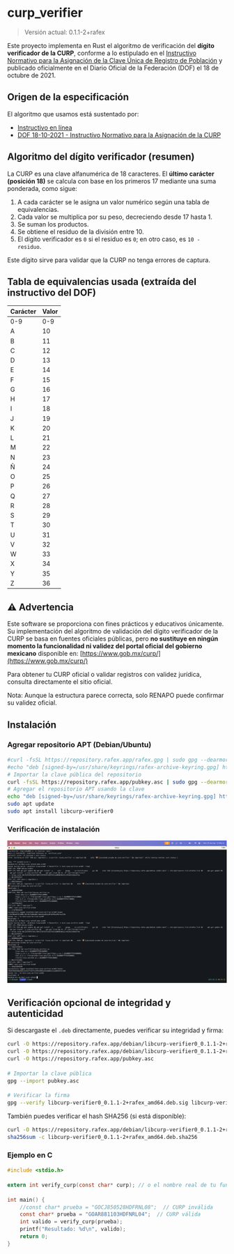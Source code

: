 # curp_verifier

> Versión actual: 0.1.1-2+rafex

Este proyecto implementa en Rust el algoritmo de verificación del **dígito verificador de la CURP**, conforme a lo estipulado en el [Instructivo Normativo para la Asignación de la Clave Única de Registro de Población](https://curp.readthedocs.io/es/latest/instructivo/verificacion.html) y publicado oficialmente en el Diario Oficial de la Federación (DOF) el 18 de octubre de 2021.

## Origen de la especificación

El algoritmo que usamos está sustentado por:
- [Instructivo en línea](https://curp.readthedocs.io/es/latest/instructivo/verificacion.html)
- [DOF 18-10-2021 - Instructivo Normativo para la Asignación de la CURP](https://sre.gob.mx/component/phocadownload/category/2-marco-normativo?download=1116:instructivo-normativo-para-la-asignacion-de-la-clave-unica-de-registro-de-poblacion-dof-18-10-2021-texto-vigente)

## Algoritmo del dígito verificador (resumen)

La CURP es una clave alfanumérica de 18 caracteres. El **último carácter (posición 18)** se calcula con base en los primeros 17 mediante una suma ponderada, como sigue:

1. A cada carácter se le asigna un valor numérico según una tabla de equivalencias.
2. Cada valor se multiplica por su peso, decreciendo desde 17 hasta 1.
3. Se suman los productos.
4. Se obtiene el residuo de la división entre 10.
5. El dígito verificador es `0` si el residuo es `0`; en otro caso, es `10 - residuo`.

Este dígito sirve para validar que la CURP no tenga errores de captura.

## Tabla de equivalencias usada (extraída del instructivo del DOF)

| Carácter | Valor |
|----------|-------|
| 0-9      | 0-9   |
| A        | 10    |
| B        | 11    |
| C        | 12    |
| D        | 13    |
| E        | 14    |
| F        | 15    |
| G        | 16    |
| H        | 17    |
| I        | 18    |
| J        | 19    |
| K        | 20    |
| L        | 21    |
| M        | 22    |
| N        | 23    |
| Ñ        | 24    |
| O        | 25    |
| P        | 26    |
| Q        | 27    |
| R        | 28    |
| S        | 29    |
| T        | 30    |
| U        | 31    |
| V        | 32    |
| W        | 33    |
| X        | 34    |
| Y        | 35    |
| Z        | 36    |

## ⚠️ Advertencia

Este software se proporciona con fines prácticos y educativos únicamente. Su implementación del algoritmo de validación del dígito verificador de la CURP se basa en fuentes oficiales públicas, pero **no sustituye en ningún momento la funcionalidad ni validez del portal oficial del gobierno mexicano** disponible en: [https://www.gob.mx/curp/](https://www.gob.mx/curp/)

Para obtener tu CURP oficial o validar registros con validez jurídica, consulta directamente el sitio oficial.

Nota: Aunque la estructura parece correcta, solo RENAPO puede confirmar su validez oficial.

## Instalación

### Agregar repositorio APT (Debian/Ubuntu)

```bash
#curl -fsSL https://repository.rafex.app/rafex.gpg | sudo gpg --dearmor -o /usr/share/keyrings/rafex-archive-keyring.gpg
#echo "deb [signed-by=/usr/share/keyrings/rafex-archive-keyring.gpg] https://repository.rafex.app/debian stable main" | sudo tee /etc/apt/sources.list.d/rafex.list > /dev/null
# Importar la clave pública del repositorio
curl -fsSL https://repository.rafex.app/pubkey.asc | sudo gpg --dearmor -o /usr/share/keyrings/rafex-archive-keyring.gpg
# Agregar el repositorio APT usando la clave
echo "deb [signed-by=/usr/share/keyrings/rafex-archive-keyring.gpg] https://repository.rafex.app/debian stable main" | sudo tee /etc/apt/sources.list.d/rafex.list > /dev/null
sudo apt update
sudo apt install libcurp-verifier0
```

### Verificación de instalación

![Prueba de instalación en Docker](assets/test.png)

## Verificación opcional de integridad y autenticidad

Si descargaste el `.deb` directamente, puedes verificar su integridad y firma:

```bash
curl -O https://repository.rafex.app/debian/libcurp-verifier0_0.1.1-2+rafex_amd64.deb 
curl -O https://repository.rafex.app/debian/libcurp-verifier0_0.1.1-2+rafex_amd64.deb.sig
curl -O https://repository.rafex.app/pubkey.asc

# Importar la clave pública
gpg --import pubkey.asc

# Verificar la firma
gpg --verify libcurp-verifier0_0.1.1-2+rafex_amd64.deb.sig libcurp-verifier0_0.1.1-2+rafex_amd64.deb
```

También puedes verificar el hash SHA256 (si está disponible):

```bash
curl -O https://repository.rafex.app/debian/libcurp-verifier0_0.1.1-2+rafex_amd64.deb.sha256
sha256sum -c libcurp-verifier0_0.1.1-2+rafex_amd64.deb.sha256
```

### Ejemplo en C

```c
#include <stdio.h>

extern int verify_curp(const char* curp); // o el nombre real de tu función

int main() {
    //const char* prueba = "GOCJ850528HDFRNL08";  // CURP inválida
    const char* prueba = "GOAR881103HDFNRL04";  // CURP válida
    int valido = verify_curp(prueba);
    printf("Resultado: %d\n", valido);
    return 0;
}
```

